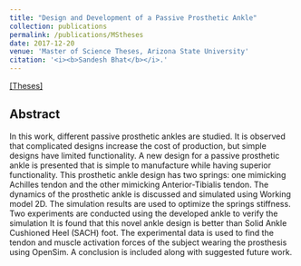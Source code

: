 ```yaml
---
title: "Design and Development of a Passive Prosthetic Ankle"
collection: publications
permalink: /publications/MStheses
date: 2017-12-20
venue: 'Master of Science Theses, Arizona State University'
citation: '<i><b>Sandesh Bhat</b></i>.'
---
```


[[Theses]](https://repository.asu.edu/attachments/194015/content/Bhat_asu_0010N_17430.pdf)

## Abstract
In this work, different passive prosthetic ankles are studied. It is observed that complicated designs increase the cost of production, but simple designs have limited functionality. A new design for a passive prosthetic ankle is presented that is simple to manufacture while having superior functionality. This prosthetic ankle design has two springs: one mimicking Achilles tendon and the other mimicking Anterior-Tibialis tendon. The dynamics of the prosthetic ankle is discussed and simulated using Working model 2D. The simulation results are used to optimize the springs stiffness. Two experiments are conducted using the developed ankle to verify the simulation It is found that this novel ankle design is better than Solid Ankle Cushioned Heel (SACH) foot. The experimental data is used to find the tendon and muscle activation forces of the subject wearing the prosthesis using OpenSim. A conclusion is included along with suggested future work.
